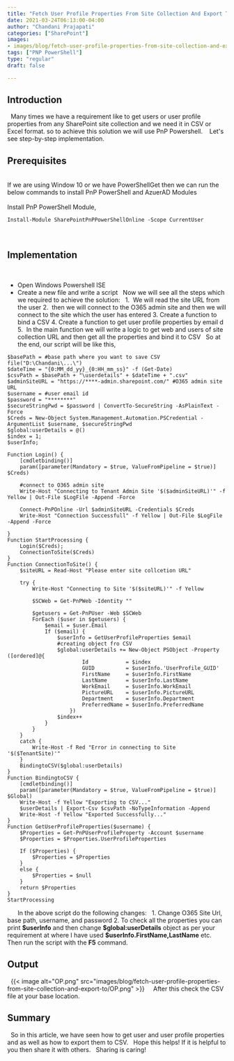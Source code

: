 ```yaml
---
title: "Fetch User Profile Properties From Site Collection And Export To CSV Using PNP PowerShell"
date: 2021-03-24T06:13:00-04:00
author: "Chandani Prajapati"
categories: ["SharePoint"]
images:
- images/blog/fetch-user-profile-properties-from-site-collection-and-export-to/OP.png
tags: ["PNP PowerShell"]
type: "regular"
draft: false

---
```


## Introduction 
 
Many times we have a requirement like to get users or user profile
properties from any SharePoint site collection and we need it in CSV or
Excel format. so to achieve this solution we will use PnP Powershell. 
 
Let's see step-by-step implementation.
 
## Prerequisites 
\
If we are using Window 10 or we have PowerShellGet then we can run the
below commands to install PnP PowerShell and AzuerAD Modules\
\
Install PnP PowerShell Module,
 
 
``` {.lia-code-sample .language-powershell}
Install-Module SharePointPnPPowerShellOnline -Scope CurrentUser  
```
 
 
## Implementation 
 
-   Open Windows Powershell ISE
-   Create a new file and write a script
 
Now we will see all the steps which we required to achieve the solution:
 
1.  We will read the site URL from the user
2.  then we will connect to the O365 admin site and then we will connect
to the site which the user has entered
3\. Create a function to bind a CSV
4\. Create a function to get user profile properties by email d
5.  In the main function we will write a logic to get web and users of
site collection URL and then get all the properties and bind it to CSV
 
So at the end, our script will be like this,
 
 
 
``` {.lia-code-sample .language-powershell}
$basePath = #base path where you want to save CSV file("D:\Chandani\...\")
$dateTime = "{0:MM_dd_yy}_{0:HH_mm_ss}" -f (Get-Date)
$csvPath = $basePath + "\userdetails" + $dateTime + ".csv"
$adminSiteURL = "https://****-admin.sharepoint.com/" #O365 admin site URL
$username = #user email id
$password = "********"
$secureStringPwd = $password | ConvertTo-SecureString -AsPlainText -Force 
$Creds = New-Object System.Management.Automation.PSCredential -ArgumentList $username, $secureStringPwd
$global:userDetails = @()
$index = 1;
$userInfo;
  
Function Login() {
    [cmdletbinding()]
    param([parameter(Mandatory = $true, ValueFromPipeline = $true)] $Creds)
 
    #connect to O365 admin site
    Write-Host "Connecting to Tenant Admin Site '$($adminSiteURL)'" -f Yellow | Out-File $LogFile -Append -Force
  
    Connect-PnPOnline -Url $adminSiteURL -Credentials $Creds
    Write-Host "Connection Successfull" -f Yellow | Out-File $LogFile -Append -Force
   
}
Function StartProcessing {
    Login($Creds);
    ConnectionToSite($Creds)
}
Function ConnectionToSite() {
    $siteURL = Read-Host "Please enter site collcetion URL" 
  
    try {            
        Write-Host "Connecting to Site '$($siteURL)'" -f Yellow          
                              
        $SCWeb = Get-PnPWeb -Identity ""              
                                                     
        $getusers = Get-PnPUser -Web $SCWeb
        ForEach ($user in $getusers) { 
            $email = $user.Email
            If ($email) {
                $userInfo = GetUserProfileProperties $email        
                #creating object fro CSV
                $global:userDetails += New-Object PSObject -Property ([ordered]@{                   
                        Id            = $index
                        GUID          = $userInfo.'UserProfile_GUID'
                        FirstName     = $userInfo.FirstName
                        LastName      = $userInfo.LastName
                        WorkEmail     = $userInfo.WorkEmail 
                        PictureURL    = $userInfo.PictureURL    
                        Department    = $userInfo.Department
                        PreferredName = $userInfo.PreferredName                        
                    })
                $index++ 
            } 
        }                                                                
    }
    catch {
        Write-Host -f Red "Error in connecting to Site '$($TenantSite)'"                        
    }                                     
    BindingtoCSV($global:userDetails) 
}
Function BindingtoCSV {
    [cmdletbinding()]
    param([parameter(Mandatory = $true, ValueFromPipeline = $true)] $Global)   
    Write-Host -f Yellow "Exporting to CSV..."
    $userDetails | Export-Csv $csvPath -NoTypeInformation -Append
    Write-Host -f Yellow "Exported Successfully..."
}
Function GetUserProfileProperties($username) {
    $Properties = Get-PnPUserProfileProperty -Account $username
    $Properties = $Properties.UserProfileProperties
   
    If ($Properties) {
        $Properties = $Properties
    }
    else {
        $Properties = $null
    }
    return $Properties
}
StartProcessing
```
 
 
 
In the above script do the following changes:
 
1\. Change O365 Site Url, base path, username, and password
2\. To check all the properties you can print **\$userInfo** and then
change **\$global:userDetails** object as per your requirement at where
I have used **\$userInfo.FirstName,LastName** etc.
 
Then run the script with the **F5** command.
 
## Output 
 
{{< image alt="OP.png" src="images/blog/fetch-user-profile-properties-from-site-collection-and-export-to/OP.png" >}}
 
 
After this check the CSV file at your base location.
 
## Summary 
 
So in this article, we have seen how to get user and user profile
properties and as well as how to export them to CSV.
 
Hope this helps! If it is helpful to you then share it with others.
 
Sharing is caring!